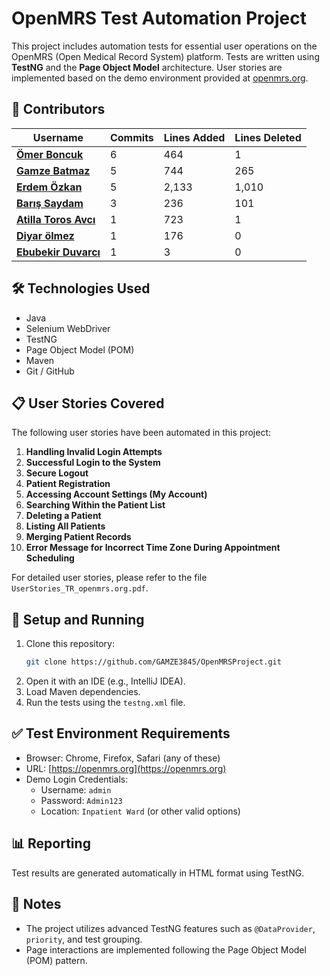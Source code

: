 # OpenMRS Test Automation Project

This project includes automation tests for essential user operations on the OpenMRS (Open Medical Record System) platform. Tests are written using **TestNG** and the **Page Object Model** architecture. User stories are implemented based on the demo environment provided at [openmrs.org](https://openmrs.org).

## 👥 Contributors

| Username            | Commits       | Lines Added     | Lines Deleted   |
|---------------------|---------------|------------------|------------------|
| **[Ömer Boncuk](https://github.com/palanque92)**       | 6             | 464              | 1                |
| **[Gamze Batmaz](https://github.com/GAMZE3845/)**         | 5             | 744              | 265              |
| **[Erdem Özkan](https://github.com/ErdemOzkann)**        | 5             | 2,133            | 1,010            |
| **[Barış Saydam](https://github.com/BarisSaydam)**       | 3             | 236              | 101              |
| **[Atilla Toros Avcı](https://github.com/AtillaTorosAvci)**    | 1             | 723              | 1                |
|**[Diyar ölmez](https://github.com/diyarolmezz)**       | 1             | 176              | 0                |
| **[Ebubekir Duvarcı](https://github.com/Ebubekir2025)**      | 1             | 3                | 0                |

## 🛠 Technologies Used

- Java
- Selenium WebDriver
- TestNG
- Page Object Model (POM)
- Maven
- Git / GitHub

## 📋 User Stories Covered

The following user stories have been automated in this project:

1. **Handling Invalid Login Attempts**
2. **Successful Login to the System**
3. **Secure Logout**
4. **Patient Registration**
5. **Accessing Account Settings (My Account)**
6. **Searching Within the Patient List**
7. **Deleting a Patient**
8. **Listing All Patients**
9. **Merging Patient Records**
10. **Error Message for Incorrect Time Zone During Appointment Scheduling**

For detailed user stories, please refer to the file `UserStories_TR_openmrs.org.pdf`.

## 🚀 Setup and Running

1. Clone this repository:
   ```bash
   git clone https://github.com/GAMZE3845/OpenMRSProject.git
   ```
2. Open it with an IDE (e.g., IntelliJ IDEA).
3. Load Maven dependencies.
4. Run the tests using the `testng.xml` file.

## ✅ Test Environment Requirements

- Browser: Chrome, Firefox, Safari (any of these)
- URL: [https://openmrs.org](https://openmrs.org)
- Demo Login Credentials:
  - Username: `admin`
  - Password: `Admin123`
  - Location: `Inpatient Ward` (or other valid options)

## 📊 Reporting

Test results are generated automatically in HTML format using TestNG.

## 📌 Notes

- The project utilizes advanced TestNG features such as `@DataProvider`, `priority`, and test grouping.
- Page interactions are implemented following the Page Object Model (POM) pattern.
